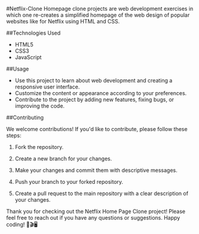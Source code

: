 #Netflix-Clone
Homepage clone projects are web development exercises in which one re-creates a simplified homepage of the web design of popular websites like for Netflix using HTML and CSS.

##Technologies Used

- HTML5
- CSS3
- JavaScript

##Usage

- Use this project to learn about web development and creating a responsive user interface.
- Customize the content or appearance according to your preferences.
- Contribute to the project by adding new features, fixing bugs, or improving the code.

##Contributing

We welcome contributions! If you'd like to contribute, please follow these steps:

1. Fork the repository.

2. Create a new branch for your changes.

3. Make your changes and commit them with descriptive messages.

4. Push your branch to your forked repository.

5. Create a pull request to the main repository with a clear description of your changes.


Thank you for checking out the Netflix Home Page Clone project! Please feel free to reach out if you have any questions or suggestions. Happy coding! 🍿🎬🖥️
